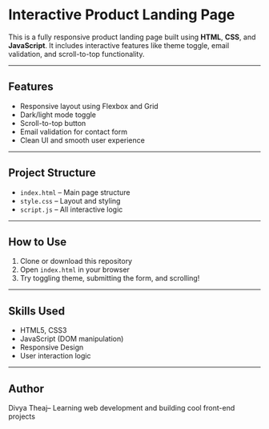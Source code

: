 #  Interactive Product Landing Page

This is a fully responsive product landing page built using **HTML**, **CSS**, and **JavaScript**. It includes interactive features like theme toggle, email validation, and scroll-to-top functionality.

---

## Features
- Responsive layout using Flexbox and Grid
- Dark/light mode toggle
- Scroll-to-top button
- Email validation for contact form
- Clean UI and smooth user experience

---

## Project Structure
- `index.html` – Main page structure
- `style.css` – Layout and styling
- `script.js` – All interactive logic

---

## How to Use

1. Clone or download this repository
2. Open `index.html` in your browser
3. Try toggling theme, submitting the form, and scrolling!

---

## Skills Used
- HTML5, CSS3
- JavaScript (DOM manipulation)
- Responsive Design
- User interaction logic

---

## Author
Divya Theaj– Learning web development and building cool front-end projects 
